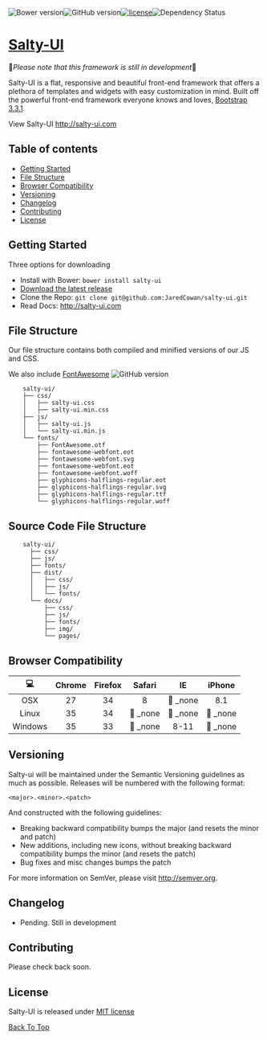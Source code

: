 ![Bower version](https://badge.fury.io/bo/salty-ui.svg)![GitHub version](https://badge.fury.io/gh/jaredcowan%2Fsalty-ui.svg)[![license](http://img.shields.io/badge/license-MIT-brightgreen.svg)](License)![Dependency Status](https://david-dm.org/cdnjs/cdnjs.svg?theme=shields.io)

# [Salty-UI](http://salty-ui.com)
:loudspeaker:*Please note that this framework is still in development*:loudspeaker:

Salty-UI is a flat, responsive and beautiful front-end framework that offers a plethora of templates and widgets with easy customization in mind. Built off the powerful front-end framework everyone knows and loves, [Bootstrap 3.3.1](https://github.com/twbs/bootstrap).

View Salty-UI http://salty-ui.com

## Table of contents

- [Getting Started](#getting-started)
- [File Structure](#file-structure)
- [Browser Compatibility](#browser-compatibility)
- [Versioning](#versioning)
- [Changelog](#changelog)
- [Contributing](#contributing)
- [License](#license)

## Getting Started
Three options for downloading

 - Install with Bower: `bower install salty-ui`
 - [Download the latest release](https://github.com/jaredcowan/salty-ui/archive/v0.1.0.zip)
 - Clone the Repo: `git clone git@github.com:JaredCowan/salty-ui.git`
 - Read Docs: http://salty-ui.com

## File Structure

Our file structure contains both compiled and minified versions of our JS and CSS. 

We also include [FontAwesome](https://github.com/FortAwesome/Font-Awesome) ![GitHub version](https://badge.fury.io/gh/FortAwesome%2Ffont-awesome.svg)

```
    salty-ui/
    ├── css/
    │   ├── salty-ui.css
    │   ├── salty-ui.min.css
    ├── js/
    │   ├── salty-ui.js
    │   └── salty-ui.min.js
    └── fonts/
        ├── FontAwesome.otf
        ├── fontawesome-webfont.eot
        ├── fontawesome-webfont.svg
        ├── fontawesome-webfont.eot
        ├── fontawesome-webfont.woff
        ├── glyphicons-halflings-regular.eot
        ├── glyphicons-halflings-regular.svg
        ├── glyphicons-halflings-regular.ttf
        └── glyphicons-halflings-regular.woff
```

## Source Code File Structure

```
    salty-ui/
      ├── css/
      ├── js/
      ├── fonts/
      ├── dist/
      │   ├── css/
      │   ├── js/
      │   └── fonts/
      └── docs/
          ├── css/
          ├── js/
          ├── fonts/
          ├── img/
          └── pages/
```

## Browser Compatibility

| :computer: | Chrome  | Firefox | Safari                | IE                  | iPhone             |
| :--------: | :-----: | :-----: | :-------------------: | :-----------------: | :----------------: |
| OSX        | 27      | 34      | 8                     | :red_circle: _none  | 8.1                |
| Linux      | 35      | 34      | :red_circle: _none    | :red_circle: _none  | :red_circle: _none |
| Windows    | 35      | 33      | :red_circle: _none    | 8-11                | :red_circle: _none |

## Versioning

Salty-ui will be maintained under the Semantic Versioning guidelines as much as possible. Releases will be numbered
with the following format:

`<major>.<minor>.<patch>`

And constructed with the following guidelines:

* Breaking backward compatibility bumps the major (and resets the minor and patch)
* New additions, including new icons, without breaking backward compatibility bumps the minor (and resets the patch)
* Bug fixes and misc changes bumps the patch

For more information on SemVer, please visit http://semver.org.

## Changelog
 - Pending. Still in development

## Contributing

Please check back soon.

## License

Salty-UI is released under [MIT license](License)

[Back To Top](#table-of-contents)